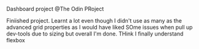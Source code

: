 Dashboard project @The Odin PRoject

Finiished project. Learnt a lot even though I didn't use as many as the advanced grid properties as I would have liked
SOme issues when pull up dev-tools  due to sizing but overall I'm done. THink I finally understand flexbox
